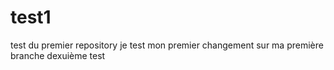 # test1
test du premier repository
je test mon premier changement sur ma première branche
dexuième test
